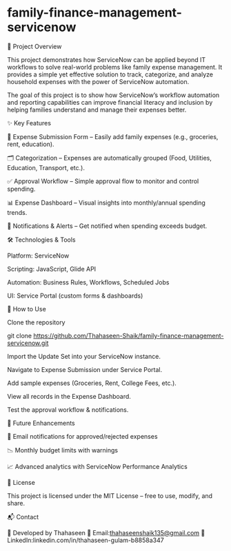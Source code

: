 # family-finance-management-servicenow
📌 Project Overview

This project demonstrates how ServiceNow can be applied beyond IT workflows to solve real-world problems like family expense management. It provides a simple yet effective solution to track, categorize, and analyze household expenses with the power of ServiceNow automation.

The goal of this project is to show how ServiceNow’s workflow automation and reporting capabilities can improve financial literacy and inclusion by helping families understand and manage their expenses better.

✨ Key Features

📝 Expense Submission Form – Easily add family expenses (e.g., groceries, rent, education).

🗂 Categorization – Expenses are automatically grouped (Food, Utilities, Education, Transport, etc.).

✅ Approval Workflow – Simple approval flow to monitor and control spending.

📊 Expense Dashboard – Visual insights into monthly/annual spending trends.

🔔 Notifications & Alerts – Get notified when spending exceeds budget.

🛠 Technologies & Tools

Platform: ServiceNow

Scripting: JavaScript, Glide API

Automation: Business Rules, Workflows, Scheduled Jobs

UI: Service Portal (custom forms & dashboards)

🚀 How to Use

Clone the repository

git clone https://github.com/Thahaseen-Shaik/family-finance-management-servicenow.git


Import the Update Set into your ServiceNow instance.

Navigate to Expense Submission under Service Portal.

Add sample expenses (Groceries, Rent, College Fees, etc.).

View all records in the Expense Dashboard.

Test the approval workflow & notifications.


🔮 Future Enhancements

📩 Email notifications for approved/rejected expenses

📉 Monthly budget limits with warnings

📈 Advanced analytics with ServiceNow Performance Analytics

📄 License

This project is licensed under the MIT License – free to use, modify, and share.

📬 Contact

👤 Developed by Thahaseen
📧 Email:thahaseenshaik135@gmail.com
🔗 LinkedIn:linkedin.com/in/thahaseen-gulam-b8858a347
